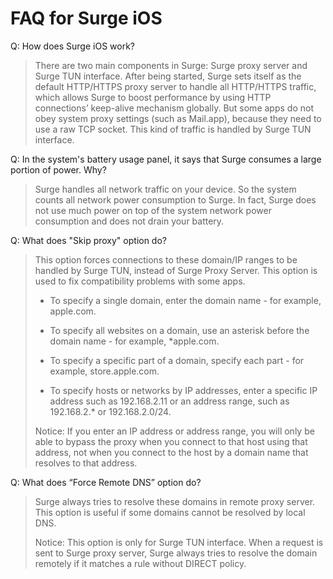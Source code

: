 # FAQ for Surge iOS

Q: How does Surge iOS work?

> There are two main components in Surge: Surge proxy server and Surge TUN interface. After being started, Surge sets itself as the default HTTP/HTTPS proxy server to handle all HTTP/HTTPS traffic, which allows Surge to boost performance by using HTTP connections’ keep-alive mechanism globally. But some apps do not obey system proxy settings (such as Mail.app), because they need to use a raw TCP socket. This kind of traffic is handled by Surge TUN interface.

Q: In the system's battery usage panel, it says that Surge consumes a large portion of power. Why?

> Surge handles all network traffic on your device. So the system counts all network power consumption to Surge. In fact, Surge does not use much power on top of the system network power consumption and does not drain your battery.

Q: What does "Skip proxy" option do?
> This option forces connections to these domain/IP ranges to be handled by Surge TUN, instead of Surge Proxy Server. This option is used to fix compatibility problems with some apps.
> 
> * To specify a single domain, enter the domain name - for example, apple.com.
> 
> * To specify all websites on a domain, use an asterisk before the domain name - for example, \*apple.com.
> 
> * To specify a specific part of a domain, specify each part - for example, store.apple.com.
> 
> * To specify hosts or networks by IP addresses, enter a specific IP address such as 192.168.2.11 or an address range, such as 192.168.2.\* or 192.168.2.0/24.
> 
> Notice: If you enter an IP address or address range, you will only be able to bypass the proxy when you connect to that host using that address, not when you connect to the host by a domain name that resolves to that address.

Q: What does “Force Remote DNS” option do?
> Surge always tries to resolve these domains in remote proxy server. This option is useful if some domains cannot be resolved by local DNS.
> 
> Notice: This option is only for Surge TUN interface. When a request is sent to Surge proxy server, Surge always tries to resolve the domain remotely if it matches a rule without DIRECT policy.
> 
